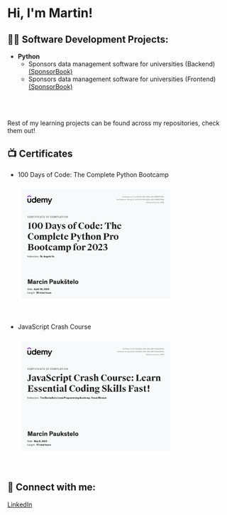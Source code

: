 <h1>Hi, I'm Martin!

 
<h2>👨‍💻 Software Development Projects:</h2>

- <b>Python</b>
  - Sponsors data management software for universities (Backend) [(SponsorBook)](https://github.com/paukstelom/sponsorbook)
  - Sponsors data management software for universities (Frontend) [(SponsorBook)](https://github.com/paukstelom/sponsorbookui)
  
<br><br>  
 Rest of my learning projects can be found across my repositories, check them out!
<br>
<h2>📺 Certificates</h2>

- 100 Days of Code: The Complete Python Bootcamp
<br><br><img src='cert.jpg' width=350>
 
 <br>
 
 - JavaScript Crash Course
<br><br><img src='jscert.jpg' width=350>

<br>

<h2> 🤳 Connect with me:</h2>

<a href="https://www.linkedin.com/in/paukstelis/">LinkedIn</a>

